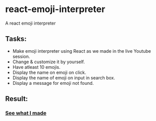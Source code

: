 # react-emoji-interpreter
A react emoji interpreter
## Tasks:
- Make emoji interpreter using React as we made in the live Youtube session.
- Change & customize it by yourself.
- Have atleast 10 emojis.
- Display the name on emoji on click.
- Display the name of emoji on input in search box.
- Display a message for emoji not found.
## Result:
### [See what I made](https://stoic-pike-a07176.netlify.app/)
